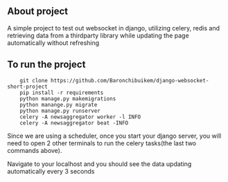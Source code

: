 ## About project

A simple project to test out websocket in django, utilizing celery, redis and retrieving data from a thirdparty library while updating the page automatically without refreshing

## To run the project

        git clone https://github.com/Baronchibuikem/django-websocket-short-project
        pip install -r requirements
        python manage.py makemigrations
        python manange.py migrate
        python manage.py runserver
        celery -A newsaggregator worker -l INFO
        celery -A newsaggregator beat -INFO

Since we are using a scheduler, once you start your django server, you will need to open 2 other terminals to run the celery tasks(the last two commands above).

Navigate to your localhost and you should see the data updating automatically every 3 seconds
